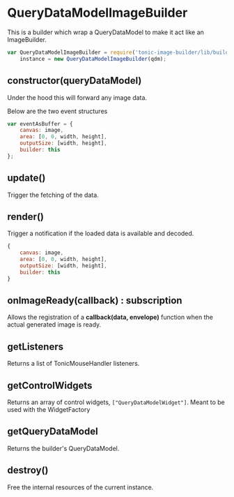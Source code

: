 # QueryDataModelImageBuilder

This is a builder which wrap a QueryDataModel to make it act like an ImageBuilder.

```js
var QueryDataModelImageBuilder = require('tonic-image-builder/lib/builder/QueryDataModel'),
    instance = new QueryDataModelImageBuilder(qdm);
```

## constructor(queryDataModel)

Under the hood this will forward any image data.

Below are the two event structures

```js
var eventAsBuffer = {
    canvas: image,
    area: [0, 0, width, height],
    outputSize: [width, height],
    builder: this
};
```

## update()

Trigger the fetching of the data.

## render()

Trigger a notification if the loaded data is available and decoded.

```js
{
    canvas: image,
    area: [0, 0, width, height],
    outputSize: [width, height],
    builder: this
}
```

## onImageReady(callback) : subscription

Allows the registration of a __callback(data, envelope)__ function when the
actual generated image is ready.

## getListeners

Returns a list of TonicMouseHandler listeners.

## getControlWidgets

Returns an array of control widgets, `["QueryDataModelWidget"]`. Meant to be used with the WidgetFactory

## getQueryDataModel

Returns the builder's QueryDataModel.

## destroy()

Free the internal resources of the current instance.
